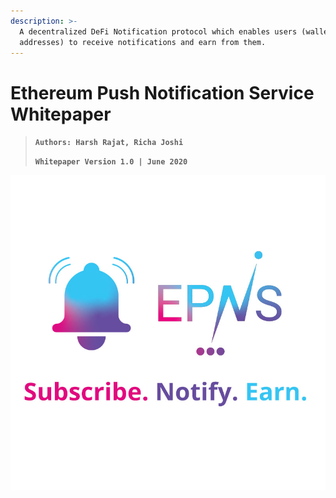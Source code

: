 ```yaml
---
description: >-
  A decentralized DeFi Notification protocol which enables users (wallet
  addresses) to receive notifications and earn from them.
---
```


# Ethereum Push Notification Service Whitepaper

> **`Authors: Harsh Rajat, Richa Joshi`**
>
> **`Whitepaper Version 1.0 | June 2020`**

![](.gitbook/assets/logofulltaglinesqual.jpg)

